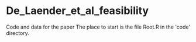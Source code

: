 # De_Laender_et_al_feasibility
Code and data for the paper
The place to start is the file Root.R in the 'code' directory. 

